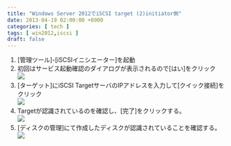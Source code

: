 ```yaml
---
title: "Windows Server 2012でiSCSI target (2)initiator側"
date: 2013-04-19 02:00:00 +0900
categories: [ tech ]
tags: [ win2012,iscsi ]
draft: false
---
```


1. [管理ツール]-[iSCSIイニシエーター]を起動
1. 初回はサービス起動確認のダイアログが表示されるので[はい]をクリック  
   ![](../images/2502975f.png)
1. [ターゲット]にiSCSI TargetサーバのIPアドレスを入力して[クイック接続]をクリック  
   ![](../images/4b85fbff.png)
1. Targetが認識されているのを確認し、[完了]をクリックする。  
   ![](../images/6e75efcb.png)
1. [ディスクの管理]にて作成したディスクが認識されていることを確認する。  
   ![](../images/157ba09e.png)